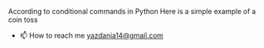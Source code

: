 According to conditional commands in Python
Here is a simple example of a coin toss
- 📫 How to reach me yazdania14@gmail.com

<!---
alirezayazdani/alirezayazdani is a ✨ special ✨ repository because its `README.md` (this file) appears on your GitHub profile.
You can click the Preview link to take a look at your changes.
--->
